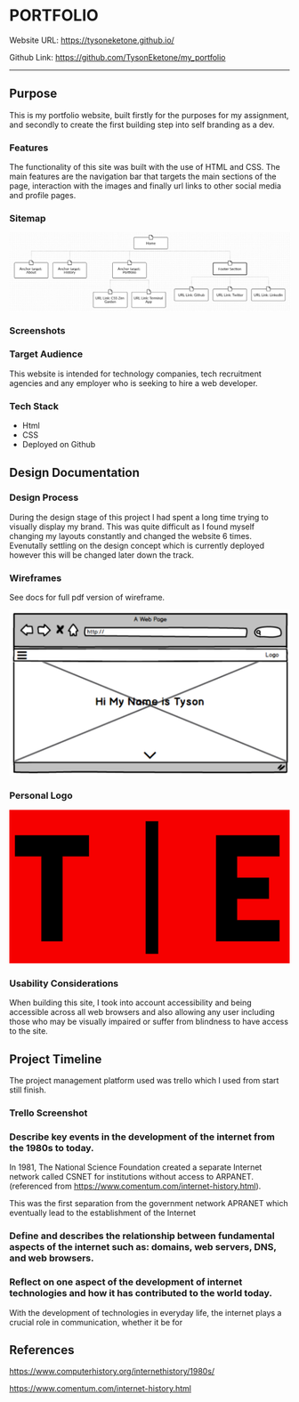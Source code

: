 # PORTFOLIO

Website URL: https://tysoneketone.github.io/

Github Link: https://github.com/TysonEketone/my_portfolio

---
## Purpose
This is my portfolio website, built firstly for the purposes for my assignment, and secondly to create the first building step into self branding as a dev. 

### Features
The functionality of this site was built with the use of HTML and CSS. The main features are the navigation bar that targets the main sections of the page, interaction with the images and finally url links to other social media and profile pages.


### Sitemap 
![Sitemap](/docs/images/sitemap.png)

### Screenshots


### Target Audience
This website is intended for technology companies, tech recruitment agencies and any employer who is seeking to hire a web developer. 

### Tech Stack

* Html
* CSS
* Deployed on Github

## Design Documentation
### Design Process
During the design stage of this project I had spent a long time trying to visually display my brand. This was quite difficult as I found myself changing my layouts constantly and changed the website 6 times. Evenutally settling on the design concept which is currently deployed however this will be changed later down the track.

### Wireframes
See docs for full pdf version of wireframe.

![wireframe](/docs/wireframe-image.png)

### Personal Logo
![personal logo](/docs/images/black-logo.png) 


### Usability Considerations
When building this site, I took into account accessibility and being accessible across all web browsers and also allowing any user including those who may be visually impaired or suffer from blindness to have access to the site. 


## Project Timeline

The project management platform used was trello which I used from start still finish. 

### Trello Screenshot


### Describe key events in the development of the internet from the 1980s to today.
In 1981, The National Science Foundation created a separate Internet network called CSNET for institutions without access to ARPANET. (referenced from https://www.comentum.com/internet-history.html). 

This was the first separation from the government network APRANET which eventually lead to the establishment of the Internet 



### Define and describes the relationship between fundamental aspects of the internet such as: domains, web servers, DNS, and web browsers.


### Reflect on one aspect of the development of internet technologies and how it has contributed to the world today.
With the development of technologies in everyday life, the internet plays a crucial role in communication, whether it be for 


## References
https://www.computerhistory.org/internethistory/1980s/

https://www.comentum.com/internet-history.html